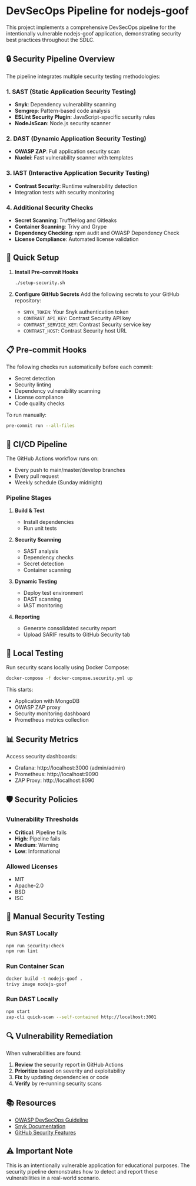 # DevSecOps Pipeline for nodejs-goof

This project implements a comprehensive DevSecOps pipeline for the intentionally vulnerable nodejs-goof application, demonstrating security best practices throughout the SDLC.

## 🔒 Security Pipeline Overview

The pipeline integrates multiple security testing methodologies:

### 1. SAST (Static Application Security Testing)
- **Snyk**: Dependency vulnerability scanning
- **Semgrep**: Pattern-based code analysis
- **ESLint Security Plugin**: JavaScript-specific security rules
- **NodeJsScan**: Node.js security scanner

### 2. DAST (Dynamic Application Security Testing)
- **OWASP ZAP**: Full application security scan
- **Nuclei**: Fast vulnerability scanner with templates

### 3. IAST (Interactive Application Security Testing)
- **Contrast Security**: Runtime vulnerability detection
- Integration tests with security monitoring

### 4. Additional Security Checks
- **Secret Scanning**: TruffleHog and Gitleaks
- **Container Scanning**: Trivy and Grype
- **Dependency Checking**: npm audit and OWASP Dependency Check
- **License Compliance**: Automated license validation

## 🚀 Quick Setup

1. **Install Pre-commit Hooks**
   ```bash
   ./setup-security.sh
   ```

2. **Configure GitHub Secrets**
   Add the following secrets to your GitHub repository:
   - `SNYK_TOKEN`: Your Snyk authentication token
   - `CONTRAST_API_KEY`: Contrast Security API key
   - `CONTRAST_SERVICE_KEY`: Contrast Security service key
   - `CONTRAST_HOST`: Contrast Security host URL

## 📋 Pre-commit Hooks

The following checks run automatically before each commit:
- Secret detection
- Security linting
- Dependency vulnerability scanning
- License compliance
- Code quality checks

To run manually:
```bash
pre-commit run --all-files
```

## 🔄 CI/CD Pipeline

The GitHub Actions workflow runs on:
- Every push to main/master/develop branches
- Every pull request
- Weekly schedule (Sunday midnight)

### Pipeline Stages

1. **Build & Test**
   - Install dependencies
   - Run unit tests

2. **Security Scanning**
   - SAST analysis
   - Dependency checks
   - Secret detection
   - Container scanning

3. **Dynamic Testing**
   - Deploy test environment
   - DAST scanning
   - IAST monitoring

4. **Reporting**
   - Generate consolidated security report
   - Upload SARIF results to GitHub Security tab

## 🐳 Local Testing

Run security scans locally using Docker Compose:
```bash
docker-compose -f docker-compose.security.yml up
```

This starts:
- Application with MongoDB
- OWASP ZAP proxy
- Security monitoring dashboard
- Prometheus metrics collection

## 📊 Security Metrics

Access security dashboards:
- Grafana: http://localhost:3000 (admin/admin)
- Prometheus: http://localhost:9090
- ZAP Proxy: http://localhost:8090

## 🛡️ Security Policies

### Vulnerability Thresholds
- **Critical**: Pipeline fails
- **High**: Pipeline fails
- **Medium**: Warning
- **Low**: Informational

### Allowed Licenses
- MIT
- Apache-2.0
- BSD
- ISC

## 📝 Manual Security Testing

### Run SAST Locally
```bash
npm run security:check
npm run lint
```

### Run Container Scan
```bash
docker build -t nodejs-goof .
trivy image nodejs-goof
```

### Run DAST Locally
```bash
npm start
zap-cli quick-scan --self-contained http://localhost:3001
```

## 🔍 Vulnerability Remediation

When vulnerabilities are found:

1. **Review** the security report in GitHub Actions
2. **Prioritize** based on severity and exploitability
3. **Fix** by updating dependencies or code
4. **Verify** by re-running security scans

## 📚 Resources

- [OWASP DevSecOps Guideline](https://owasp.org/www-project-devsecops-guideline/)
- [Snyk Documentation](https://docs.snyk.io/)
- [GitHub Security Features](https://docs.github.com/en/code-security)

## ⚠️ Important Note

This is an intentionally vulnerable application for educational purposes. The security pipeline demonstrates how to detect and report these vulnerabilities in a real-world scenario.